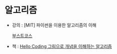# 알고리즘 
* 강의 : [MIT] 파이썬을 이용한 알고리즘의 이해
  
  [부스트코스](https://www.boostcourse.org/cs113) 

* 책 : [Hello Coding 그림으로 개념을 이해하는 알고리즘](https://hanbit.co.kr/store/books/look.php?p_code=B5896248244)

